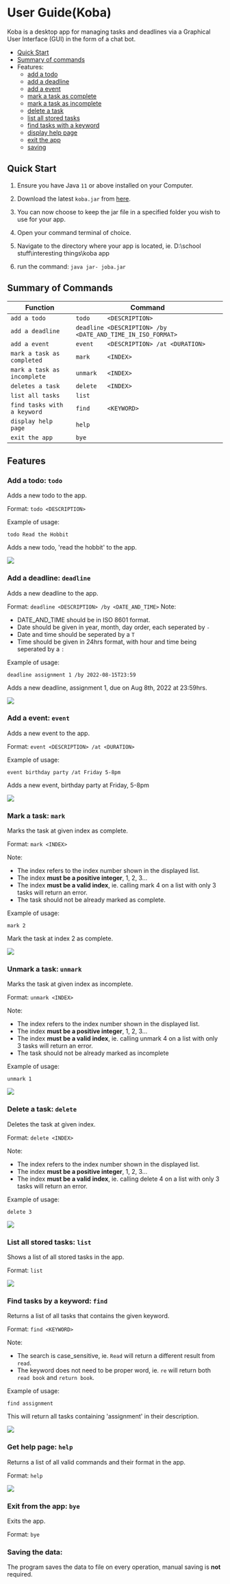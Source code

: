 # User Guide(Koba)

Koba is a desktop app for managing tasks and deadlines via a Graphical User Interface (GUI) in the form of a chat bot.

* [Quick Start](https://github.com/therealdaofu/ip/blob/master/docs/README.md#quick-start)
* [Summary of commands](https://github.com/therealdaofu/ip/blob/master/docs/README.md#summary-of-commands)
* Features:
  * [add a todo](https://github.com/therealdaofu/ip/blob/master/docs/README.md#add-a-todo-todo)
  * [add a deadline](https://github.com/therealdaofu/ip/blob/master/docs/README.md#add-a-deadline-deadline)
  * [add a event](https://github.com/therealdaofu/ip/blob/master/docs/README.md#add-a-event-event)
  * [mark a task as complete](https://github.com/therealdaofu/ip/blob/master/docs/README.md#mark-a-task-mark)
  * [mark a task as incomplete](https://github.com/therealdaofu/ip/blob/master/docs/README.md#unmark-a-task-unmark)
  * [delete a task](https://github.com/therealdaofu/ip/blob/master/docs/README.md#delete-a-task-delete)
  * [list all stored tasks](https://github.com/therealdaofu/ip/blob/master/docs/README.md#list-all-stored-tasks-list)
  * [find tasks with a keyword](https://github.com/therealdaofu/ip/blob/master/docs/README.md#find-task-by-a-keyword-find)
  * [display help page](https://github.com/therealdaofu/ip/blob/master/docs/README.md#get-help-page-help)
  * [exit the app](https://github.com/therealdaofu/ip/blob/master/docs/README.md#exit-from-the-app-bye)
  * [saving](https://github.com/therealdaofu/ip/blob/master/docs/README.md#saving-the-data)


## Quick Start
1. Ensure you have Java `11` or above installed on your Computer.

2. Download the latest `koba.jar` from [here](https://github.com/therealdaofu/ip/releases/tag/A-Release).

3. You can now choose to keep the jar file in a specified folder you wish to use for your app.

4. Open your command terminal of choice.

5. Navigate to the directory where your app is located, ie. D:\school stuff\interesting things\koba app

6. run the command: `java jar- joba.jar` 


## Summary of Commands
Function                 | Command                                                    
-------------------------|------------------------------------------------------------
`add a todo`               | `todo     <DESCRIPTION>`                                  
`add a deadline`           | `deadline <DESCRIPTION> /by <DATE_AND_TIME_IN_ISO_FORMAT>`
`add a event`              | `event    <DESCRIPTION> /at <DURATION>`                  
`mark a task as completed` | `mark     <INDEX>`                                         
`mark a task as incomplete` | `unmark   <INDEX>`                                         
`deletes a task`           | `delete   <INDEX>`                                         
`list all tasks`           | `list`                                                   
`find tasks with a keyword` | `find     <KEYWORD>`                                       
`display help page`        | `help`                                                   
`exit the app`             | `bye`                                                    


## Features


### Add a todo: `todo`
Adds a new todo to the app.

Format: `todo <DESCRIPTION>`

Example of usage:
```
todo Read the Hobbit
```
Adds a new todo, 'read the hobbit' to the app.

<img src="./image/add todo.PNG"/>



### Add a deadline: `deadline`
Adds a new deadline to the app.

Format: `deadline <DESCRIPTION> /by <DATE_AND_TIME>`
Note: 
- DATE_AND_TIME should be in ISO 8601 format.
- Date should be given in year, month, day order, each seperated by `-`
- Date and time should be seperated by a `T`
- Time should be given in 24hrs format, with hour and time being seperated by a `:`

Example of usage:
```
deadline assignment 1 /by 2022-08-15T23:59
```
Adds a new deadline, assignment 1, due on Aug 8th, 2022 at 23:59hrs.

<img src="./image/add deadline.PNG"/>


### Add a event: `event`
Adds a new event to the app.

Format: `event <DESCRIPTION> /at <DURATION>`

Example of usage:
```
event birthday party /at Friday 5-8pm
```
Adds a new event, birthday party at Friday, 5-8pm

<img src="./image/add event.PNG"/>



### Mark a task: `mark`
Marks the task at given index as complete.

Format: `mark <INDEX>`

Note: 
- The index refers to the index number shown in the displayed list.
- The index **must be a positive integer**, 1, 2, 3...
- The index **must be a valid index**, ie. calling mark 4 on a list with only 3 tasks will return an error.
- The task should not be already marked as complete.

Example of usage:
```
mark 2
```
Mark the task at index 2 as complete.

<img src="./image/mark.PNG"/>


### Unmark a task: `unmark`
Marks the task at given index as incomplete.

Format: `unmark <INDEX>`

Note: 
- The index refers to the index number shown in the displayed list.
- The index **must be a positive integer**, 1, 2, 3...
- The index **must be a valid index**, ie. calling unmark 4 on a list with only 3 tasks will return an error.
- The task should not be already marked as incomplete

Example of usage:
```
unmark 1
```

<img src="./image/unmark.PNG"/>



### Delete a task: `delete`
Deletes the task at given index.

Format: `delete <INDEX>`

Note: 
- The index refers to the index number shown in the displayed list.
- The index **must be a positive integer**, 1, 2, 3...
- The index **must be a valid index**, ie. calling delete 4 on a list with only 3 tasks will return an error.

Example of usage:
```
delete 3
```

<img src="./image/delete.PNG"/>



### List all stored tasks: `list`
Shows a list of all stored tasks in the app.

Format: `list`

<img src="./image/list.PNG"/>


### Find tasks by a keyword: `find`
Returns a list of all tasks that contains the given keyword.

Format: `find <KEYWORD>`

Note: 
- The search is case_sensitive, ie. `Read` will return a different result from `read`.
- The keyword does not need to be proper word, ie. `re` will return both `read book` and `return book`.

Example of usage:
```
find assignment
```
This will return all tasks containing 'assignment' in their description.

<img src="./image/find.PNG"/>


### Get help page: `help`
Returns a list of all valid commands and their format in the app.

Format: `help`

<img src="./image/help.PNG"/>


### Exit from the app: `bye`
Exits the app.

Format: `bye`

### Saving the data:
The program saves the data to file on every operation, manual saving is **not** required.
